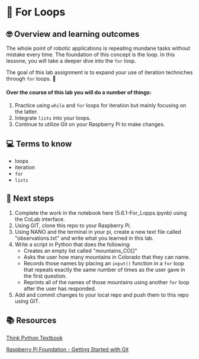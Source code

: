 # :robot: For Loops

## 🤓 Overview and learning outcomes 

The whole point of robotic applications is repeating mundane tasks without mistake every time.  The foundation of this concept is the loop.  In this lessone, you will take a deeper dive into the `for` loop.

The goal of this lab assignment is to expand your use of iteration techniches through `for` loops. 🚀

#### Over the course of this lab you will do a number of things:
1. Practice using `while` and `for` loops for iteration but mainly focusing on the latter.
2. Integrate `lists` into your loops.
4. Continue to utilize Git on your Raspberry Pi to make changes.

## 💻 Terms to know
- loops
- iteration
- `for`
- `lists`

## 📝 Next steps
1. Complete the work in the notebook here (5.6.1-For_Lopps.ipynb) using the CoLab interface.
2. Using GIT, clone this repo to your Raspberry Pi.
3. Using NANO and the terminal in your pi, create a new text file called "observations.txt" and write what you learned in this lab.
4. Write a script in Python that does the following:
    - Creates an empty list called "mountains_CO[]"
    - Asks the user how many mountains in Colorado that they can name.
    - Records those names by placing an `input()` function in a `for` loop that repeats exactly the same number of times as the user gave in the first question.
    - Reprints all of the names of those mountains using another `for` loop after the user has responded.
5. Add and commit changes to your local repo and push them to this repo using GIT.

## 📚  Resources 
[Think Python Textbook](https://greenteapress.com/wp/think-python-2e/)

[Raspberry Pi Foundation - Getting Started with Git](https://projects.raspberrypi.org/en/projects/getting-started-with-git)
